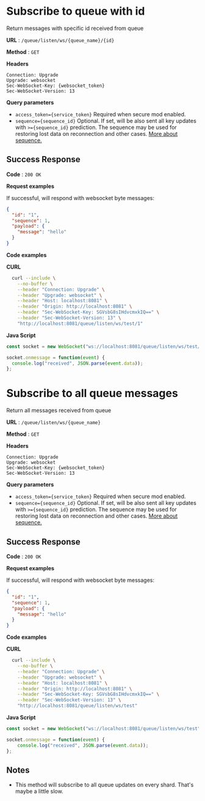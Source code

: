 # Subscribe to queue with id

Return messages with specific id received from queue

**URL** : `/queue/listen/ws/{queue_name}/{id}`

**Method** : `GET`

**Headers**
```text
Connection: Upgrade
Upgrade: websocket
Sec-WebSocket-Key: {websocket_token}
Sec-WebSocket-Version: 13
```

**Query parameters**
* `access_token={service_token}` Required when secure mod enabled.
* `sequence={sequence_id}` Optional. If set, will be also sent all key updates with `>={sequence_id}` prediction.
  The sequence may be used for restoring lost data on reconnection and other cases.
  [More about sequence.](../../sequence.md)

## Success Response

**Code** : `200 OK`

**Request examples**

If successful, will respond with websocket byte messages:

```json
{
  "id": "1",
  "sequence": 1,
  "payload": {
    "message": "hello"
  }
}
```

**Code examples**

**CURL**
```bash
  curl --include \
    --no-buffer \
    --header "Connection: Upgrade" \
    --header "Upgrade: websocket" \
    --header "Host: localhost:8081" \
    --header "Origin: http://localhost:8081" \
    --header "Sec-WebSocket-Key: SGVsbG8sIHdvcmxkIQ==" \
    --header "Sec-WebSocket-Version: 13" \
    "http://localhost:8081/queue/listen/ws/test/1"
```

**Java Script**
```js
const socket = new WebSocket("ws://localhost:8081/queue/listen/ws/test/1");

socket.onmessage = function(event) {
  console.log("received", JSON.parse(event.data));
};
```

# Subscribe to all queue messages

Return all messages received from queue

**URL** : `/queue/listen/ws/{queue_name}`

**Method** : `GET`

**Headers**
```text
Connection: Upgrade
Upgrade: websocket
Sec-WebSocket-Key: {websocket_token}
Sec-WebSocket-Version: 13
```

**Query parameters**
* `access_token={service_token}` Required when secure mod enabled.
* `sequence={sequence_id}` Optional. If set, will be also sent all key updates with `>={sequence_id}` prediction.
  The sequence may be used for restoring lost data on reconnection and other cases.
  [More about sequence.](../../sequence.md)

## Success Response

**Code** : `200 OK`

**Request examples**

If successful, will respond with websocket byte messages:

```json
{
  "id": "1",
  "sequence": 1,
  "payload": {
    "message": "hello"
  }
}
```

**Code examples**

**CURL**
```bash
  curl --include \
    --no-buffer \
    --header "Connection: Upgrade" \
    --header "Upgrade: websocket" \
    --header "Host: localhost:8081" \
    --header "Origin: http://localhost:8081" \
    --header "Sec-WebSocket-Key: SGVsbG8sIHdvcmxkIQ==" \
    --header "Sec-WebSocket-Version: 13" \
    "http://localhost:8081/queue/listen/ws/test"
```

**Java Script**
```js
const socket = new WebSocket("ws://localhost:8081/queue/listen/ws/test");

socket.onmessage = function(event) {
    console.log("received", JSON.parse(event.data));
};
```

## Notes
* This method will subscribe to all queue updates on every shard. That's maybe a little slow.